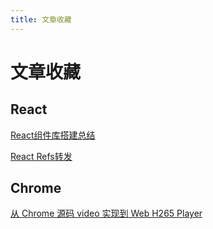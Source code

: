 ```yaml
---
title: 文章收藏
---
```


# 文章收藏

## React

[React组件库搭建总结](https://mp.weixin.qq.com/s/AoPFdlpU_gONjXehNLGQTw)

[React Refs转发](https://zh-hans.reactjs.org/docs/forwarding-refs.html)

## Chrome

[从 Chrome 源码 video 实现到 Web H265 Player](https://mp.weixin.qq.com/s/RDpp2Opjh3LAxYczeHac5g)
